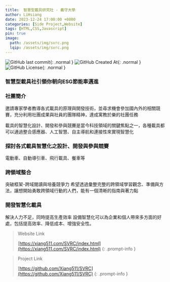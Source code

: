 ```yaml
---
title:  智慧型載具研究社 - 義守大學
author: LiHsiang
date: 2023-12-24 17:00:00 +0800
categories: [Side Project,Website]
tags: [HTML,CSS,Javascript]
pin: true
image:
  path: /assets/img/svrc.png
  lqip: /assets/img/svrc.png
---
```

![GitHub last commit](https://img.shields.io/github/last-commit/Xiang511/SVRC?display_timestamp=committer&style=for-the-badge){: .normal } ![GitHub Created At](https://img.shields.io/github/created-at/Xiang511/SVRC?style=for-the-badge){: .normal } ![GitHub License](https://img.shields.io/github/license/Xiang511/SVRC?style=for-the-badge){: .normal } 



### 智慧型載具社引領你朝向ESG節能車邁進

### 社團簡介

邀請專家學者教導各式載具的原理與開發技術，並尋求機會參加國內外的相關競賽，充分利用社團成果與社員的團隊精神，達成寓教於樂的社團任務

載具的智慧化設計、開發和參與競賽是當今科技領域的關鍵焦點之一，各種載具都可以通過整合感應器、人工智慧、自主導航和連接性來實現智慧化

### 探討各式載具智慧化之設計、開發與參與競賽
電動車、自動導引車、飛行載具、餐車等


### 跨領域整合
突破框架-跨域閱讀與培養競爭力 希望透過彙整完整的跨領域學習觀念、準備與方法，讓想開始勇敢跨領域行動的人們，能有一個清晰的指南與著力點

### 開發智慧化載具
解決人力不足，同時提高生產效率 設備智慧化可以為企業和個人帶來多方面的好處，包括提高效率、降低成本、增強安全性。

 
 



 

> Website Link
>
> [https://xiang511.com/SVRC/index.html](https://xiang511.com/SVRC/index.html)
{: .prompt-info }

> Project Link
>
> [https://github.com/Xiang511/SVRC](https://github.com/Xiang511/SVRC)
{: .prompt-info }
